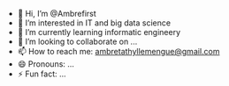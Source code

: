 - 👋 Hi, I’m @Ambrefirst
- 👀 I’m interested in IT and big data science
- 🌱 I’m currently learning informatic engineery
- 💞️ I’m looking to collaborate on ...
- 📫 How to reach me: ambretathyllemengue@gmail.com
- 😄 Pronouns: ...
- ⚡ Fun fact: ...

<!---
Ambrefirst/Ambrefirst is a ✨ special ✨ repository because its `README.md` (this file) appears on your GitHub profile.
You can click the Preview link to take a look at your changes.
--->
